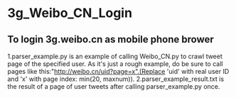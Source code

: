 3g_Weibo_CN_Login
=================

To login 3g.weibo.cn as mobile phone brower
-----------------
1.parser_example.py is an example of calling Weibo_CN.py to crawl tweet page of the specified user. As it's just a rough example, do be sure to call pages like this:"http://weibo.cn/uid?page=x".(Replace 'uid' with real user ID and 'x' with page index: min(20, maxnum)).
2.parser_example_result.txt is the result of a page of user tweets after calling parser_example.py once.
